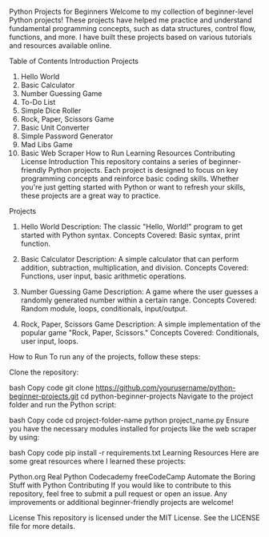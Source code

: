 Python Projects for Beginners
Welcome to my collection of beginner-level Python projects! These projects have helped me practice and understand fundamental programming concepts, such as data structures, control flow, functions, and more. I have built these projects based on various tutorials and resources available online.

Table of Contents
Introduction
Projects
1. Hello World
2. Basic Calculator
3. Number Guessing Game
4. To-Do List
5. Simple Dice Roller
6. Rock, Paper, Scissors Game
7. Basic Unit Converter
8. Simple Password Generator
9. Mad Libs Game
10. Basic Web Scraper
How to Run
Learning Resources
Contributing
License
Introduction
This repository contains a series of beginner-friendly Python projects. Each project is designed to focus on key programming concepts and reinforce basic coding skills. Whether you're just getting started with Python or want to refresh your skills, these projects are a great way to practice.

Projects
1. Hello World
Description: The classic "Hello, World!" program to get started with Python syntax.
Concepts Covered: Basic syntax, print function.

2. Basic Calculator
Description: A simple calculator that can perform addition, subtraction, multiplication, and division.
Concepts Covered: Functions, user input, basic arithmetic operations.

3. Number Guessing Game
Description: A game where the user guesses a randomly generated number within a certain range.
Concepts Covered: Random module, loops, conditionals, input/output.

4. Rock, Paper, Scissors Game
Description: A simple implementation of the popular game "Rock, Paper, Scissors."
Concepts Covered: Conditionals, user input, loops.

How to Run
To run any of the projects, follow these steps:

Clone the repository:

bash
Copy code
git clone https://github.com/yourusername/python-beginner-projects.git
cd python-beginner-projects
Navigate to the project folder and run the Python script:

bash
Copy code
cd project-folder-name
python project_name.py
Ensure you have the necessary modules installed for projects like the web scraper by using:

bash
Copy code
pip install -r requirements.txt
Learning Resources
Here are some great resources where I learned these projects:

Python.org
Real Python
Codecademy
freeCodeCamp
Automate the Boring Stuff with Python
Contributing
If you would like to contribute to this repository, feel free to submit a pull request or open an issue. Any improvements or additional beginner-friendly projects are welcome!

License
This repository is licensed under the MIT License. See the LICENSE file for more details.
